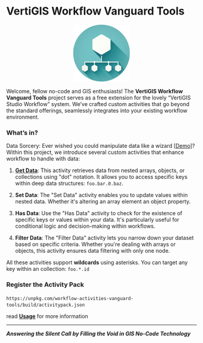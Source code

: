 # VertiGIS Workflow Vanguard Tools  



<div align="center">
  <img src="./docs/img/logo-tools-circle.png" width="150px" height="150px" alt="logo" />
</div>  
  
  

Welcome, fellow no-code and GIS  enthusiasts! The **VertiGIS Workflow Vanguard Tools** project serves as a free extension for the lovely “VertiGIS Studio Workflow” system.  We’ve crafted custom activities that go beyond the standard offerings, seamlessly integrates into your existing workflow environment.

### What’s in?

Data Sorcery: Ever wished you could manipulate data like a wizard [[Demo](https://apps.vertigisstudio.com/web/?app=a1e21fa1a17d47f39e04503fb1c49f61)]? Within this project, we introduce several custom activities that enhance workflow to handle with data:

1. [**Get Data**](docs/GetData.md): This activity retrieves data from nested arrays, objects, or collections using "dot" notation. It allows you to access specific keys within deep data structures: `foo.bar.0.baz`.

2. **Set Data**: The "Set Data" activity enables you to update values within nested data. Whether it's altering an array element an object property.

3. **Has Data**: Use the "Has Data" activity to check for the existence of specific keys or values within your data. It's particularly useful for conditional logic and decision-making within workflows.

4. **Filter Data**: The "Filter Data" activity lets you narrow down your dataset based on specific criteria. Whether you're dealing with arrays or objects, this activity ensures data filtering with only one node.

All these activities support **wildcards** using asterisks. You can target any key within an collection: `foo.*.id`

### Register the Activity Pack

```https://unpkg.com/workflow-activities-vanguard-tools/build/activitypack.json```

read [**Usage**](docs/Usage.md) for more information

---

***Answering the Silent Call by Filling the Void in GIS No-Code Technology***
